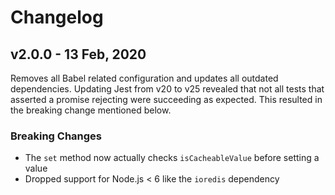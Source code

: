 # Changelog

## v2.0.0 - 13 Feb, 2020

Removes all Babel related configuration and updates all outdated dependencies. Updating Jest from v20 to v25 revealed that not all tests that asserted a promise rejecting were succeeding as expected. This resulted in the breaking change mentioned below.

### Breaking Changes

- The `set` method now actually checks `isCacheableValue` before setting a value
- Dropped support for Node.js < 6 like the `ioredis` dependency
